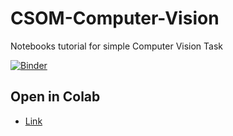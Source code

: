# CSOM-Computer-Vision
Notebooks tutorial for simple Computer Vision Task

[![Binder](https://mybinder.org/badge_logo.svg)](https://mybinder.org/v2/gh/prateethvnayak/CSOM-Computer-Vision/master)
## Open in Colab
- [Link](https://colab.research.google.com/github/prateethvnayak/CSOM-Computer-Vision/blob/master/Object%20Classification.ipynb#scrollTo=edav-XKWzIhx)

